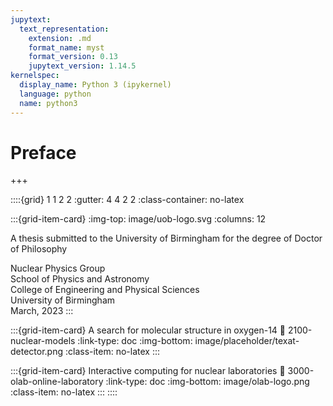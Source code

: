 ```yaml
---
jupytext:
  text_representation:
    extension: .md
    format_name: myst
    format_version: 0.13
    jupytext_version: 1.14.5
kernelspec:
  display_name: Python 3 (ipykernel)
  language: python
  name: python3
---
```


# Preface

+++

::::{grid} 1 1 2 2
:gutter: 4 4 2 2
:class-container: no-latex

:::{grid-item-card}
:img-top: image/uob-logo.svg
:columns: 12

A thesis submitted to the University of Birmingham for the degree of Doctor of Philosophy

Nuclear Physics Group  
School of Physics and Astronomy  
College of Engineering and Physical Sciences  
University of Birmingham  
March, 2023
:::

:::{grid-item-card} A search for molecular structure in oxygen-14
:link: 2100-nuclear-models
:link-type: doc
:img-bottom: image/placeholder/texat-detector.png
:class-item: no-latex
:::

:::{grid-item-card} Interactive computing for nuclear laboratories
:link: 3000-olab-online-laboratory
:link-type: doc
:img-bottom: image/olab-logo.png
:class-item: no-latex
:::
::::
